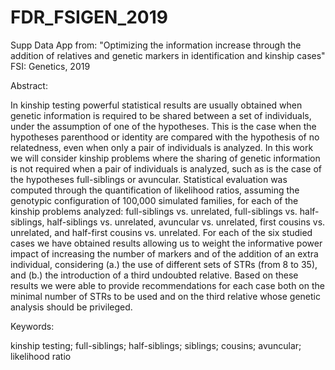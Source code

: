 # FDR_FSIGEN_2019
Supp Data App from:
"Optimizing the information increase through the addition of relatives and genetic markers in identification and kinship cases" FSI: Genetics, 2019

Abstract:

In kinship testing powerful statistical results are usually obtained when genetic information is required to be shared between a set of individuals, under the assumption of one of the hypotheses. This is the case when the hypotheses
parenthood or identity are compared with the hypothesis of no relatedness, even when only a pair of individuals is analyzed. In this work we will consider kinship problems where the sharing of genetic information is not required when
a pair of individuals is analyzed, such as is the case of the hypotheses full-siblings or avuncular. Statistical evaluation was computed through the quantification of likelihood ratios, assuming the genotypic configuration of 100,000
simulated families, for each of the kinship problems analyzed: full-siblings vs. unrelated, full-siblings vs. half-siblings, half-siblings vs. unrelated, avuncular vs. unrelated, first cousins vs. unrelated, and half-first cousins vs. unrelated. For
each of the six studied cases we have obtained results allowing us to weight the informative power impact of increasing the number of markers and of the addition of an extra individual, considering (a.) the use of different sets of
STRs (from 8 to 35), and (b.) the introduction of a third undoubted relative. Based on these results we were able to provide recommendations for each case both on the minimal number of STRs to be used and on the third relative
whose genetic analysis should be privileged.

Keywords:

kinship testing; full-siblings; half-siblings; siblings; cousins; avuncular; likelihood
ratio
